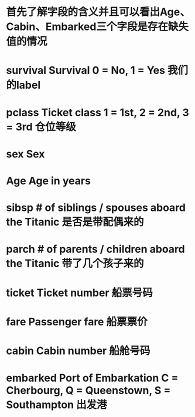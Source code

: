 # 首先了解字段的含义并且可以看出Age、Cabin、Embarked三个字段是存在缺失值的情况
# survival	Survival	0 = No, 1 = Yes 我们的label 
# pclass	Ticket class	1 = 1st, 2 = 2nd, 3 = 3rd 仓位等级
# sex	Sex	
# Age	Age in years	
# sibsp	# of siblings / spouses aboard the Titanic	 是否是带配偶来的
# parch	# of parents / children aboard the Titanic	 带了几个孩子来的
# ticket	Ticket number	 船票号码
# fare	Passenger fare	   船票票价
# cabin	Cabin number	   船舱号码
# embarked	Port of Embarkation	C = Cherbourg, Q = Queenstown, S = Southampton 出发港